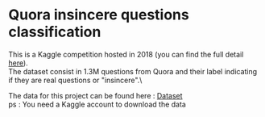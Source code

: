 # Quora insincere questions classification

This is a Kaggle competition hosted in 2018 (you can find the full detail [here](https://www.kaggle.com/c/quora-insincere-questions-classification)). \
The dataset consist in 1.3M questions from Quora and their label indicating if they are real questions or "insincere".\

The data for this project can be found here : [Dataset](https://www.kaggle.com/c/quora-insincere-questions-classification/data) \
ps : You need a Kaggle account to download the data